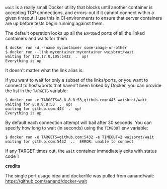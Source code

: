 `wait` is a really small Docker utility that blocks until another container is accepting TCP connections, and errors-out if it cannot connect within a given timeout. I use this
in CI environments to ensure that server containers are up before tests begin running
against them.

The default operation looks up all the `EXPOSE`d ports of all the linked containers
and waits for them

```shell
$ docker run -d --name mycontainer some-image-or-other
$ docker run --link mycontainer:mycontainer waisbrot/wait
waiting for 172.17.0.105:5432  .  up!
Everything is up
```

It doesn't matter what the link alias is.

If you want to wait for only a subset of the links/ports, or you want to connect
to hosts/ports that haven't been linked by Docker, you can provide the list in
the `TARGETS` variable:

```shell
$ docker run -e TARGETS=8.8.8.8:53,github.com:443 waisbrot/wait
waiting for 8.8.8.8:53  .  up!
waiting for github.com:443  .  up!
Everything is up
```

By default each connection attempt will bail after 30 seconds. You can specify how long to wait (in seconds) using the `TIMEOUT` env variable:

```shell
$ docker run -e TARGETS=github.com:5432 -e TIMEOUT=2 waisbrot/wait
waiting for github.com:5432  ..  ERROR: unable to connect
```

If any TARGET times out, the `wait` container immediately exits with status code 1

**credits**

The single port usage idea and dockerfile was pulled from aanand/wait: https://github.com/aanand/docker-wait

